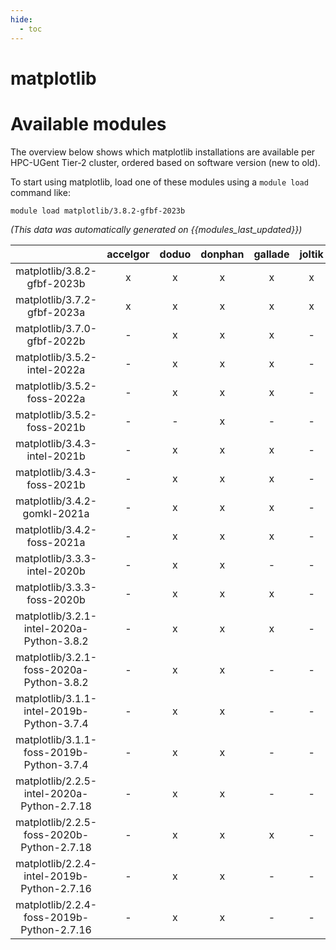 ```yaml
---
hide:
  - toc
---
```


matplotlib
==========

# Available modules


The overview below shows which matplotlib installations are available per HPC-UGent Tier-2 cluster, ordered based on software version (new to old).

To start using matplotlib, load one of these modules using a `module load` command like:

```shell
module load matplotlib/3.8.2-gfbf-2023b
```

*(This data was automatically generated on {{modules_last_updated}})*  

| |accelgor|doduo|donphan|gallade|joltik|shinx|skitty|
| :---: | :---: | :---: | :---: | :---: | :---: | :---: | :---: |
|matplotlib/3.8.2-gfbf-2023b|x|x|x|x|x|x|x|
|matplotlib/3.7.2-gfbf-2023a|x|x|x|x|x|x|x|
|matplotlib/3.7.0-gfbf-2022b|-|x|x|x|-|-|-|
|matplotlib/3.5.2-intel-2022a|-|x|x|x|-|-|-|
|matplotlib/3.5.2-foss-2022a|-|x|x|x|-|x|-|
|matplotlib/3.5.2-foss-2021b|-|-|x|-|-|-|-|
|matplotlib/3.4.3-intel-2021b|-|x|x|x|-|-|-|
|matplotlib/3.4.3-foss-2021b|-|x|x|x|-|-|-|
|matplotlib/3.4.2-gomkl-2021a|-|x|x|x|-|-|-|
|matplotlib/3.4.2-foss-2021a|-|x|x|x|-|-|-|
|matplotlib/3.3.3-intel-2020b|-|x|x|-|-|-|-|
|matplotlib/3.3.3-foss-2020b|-|x|x|x|-|-|-|
|matplotlib/3.2.1-intel-2020a-Python-3.8.2|-|x|x|x|-|-|-|
|matplotlib/3.2.1-foss-2020a-Python-3.8.2|-|x|x|-|-|-|-|
|matplotlib/3.1.1-intel-2019b-Python-3.7.4|-|x|x|-|-|-|-|
|matplotlib/3.1.1-foss-2019b-Python-3.7.4|-|x|x|-|-|-|-|
|matplotlib/2.2.5-intel-2020a-Python-2.7.18|-|x|x|-|-|-|-|
|matplotlib/2.2.5-foss-2020b-Python-2.7.18|-|x|x|x|-|-|-|
|matplotlib/2.2.4-intel-2019b-Python-2.7.16|-|x|x|-|-|-|-|
|matplotlib/2.2.4-foss-2019b-Python-2.7.16|-|x|x|-|-|-|-|
